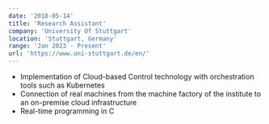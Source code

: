 ```yaml
---
date: '2018-05-14'
title: 'Research Assistant'
company: 'University Of Stuttgart'
location: 'Stuttgart, Germany'
range: 'Jan 2023 - Present'
url: 'https://www.uni-stuttgart.de/en/'
---
```


- Implementation of Cloud-based Control technology with orchestration tools such as Kubernetes
- Connection of real machines from the machine factory of the institute to an on-premise cloud infrastructure
- Real-time programming in C
